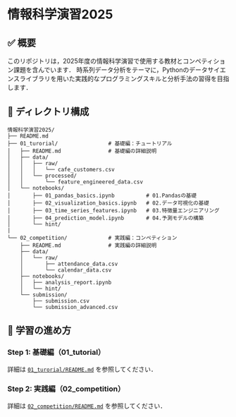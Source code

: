 # 情報科学演習2025

## ✅ 概要
このリポジトリは，2025年度の情報科学演習で使用する教材とコンペティション課題を含んでいます．
時系列データ分析をテーマに，Pythonのデータサイエンスライブラリを用いた実践的なプログラミングスキルと分析手法の習得を目指します．

## 📁 ディレクトリ構成

```
情報科学演習2025/
├── README.md
├── 01_turorial/                # 基礎編：チュートリアル
│   ├── README.md               # 基礎編の詳細説明
│   ├── data/
│   │   ├── raw/
│   │   │   └── cafe_customers.csv
│   │   └── processed/
│   │       └── feature_engineered_data.csv
│   └── notebooks/
│       ├── 01_pandas_basics.ipynb          # 01.Pandasの基礎
│       ├── 02_visualization_basics.ipynb   # 02.データ可視化の基礎
│       ├── 03_time_series_features.ipynb   # 03.特徴量エンジニアリング
│       ├── 04_prediction_model.ipynb       # 04.予測モデルの構築
│       └── hint/
|
└── 02_competition/             # 実践編：コンペティション
    ├── README.md               # 実践編の詳細説明
    ├── data/
    │   └── raw/
    │       ├── attendance_data.csv
    │       └── calendar_data.csv
    ├── notebooks/
    │   ├── analysis_report.ipynb
    │   └── hint/
    └── submission/
        ├── submission.csv
        └── submission_advanced.csv
```

## 🚀 学習の進め方

### Step 1: 基礎編（01_tutorial）
詳細は [`01_turorial/README.md`](https://github.com/muumin1107/CS-Exercise-TimeSeries/tree/main/01_tutorial) を参照してください．

### Step 2: 実践編（02_competition）
詳細は [`02_competition/README.md`](https://github.com/muumin1107/CS-Exercise-TimeSeries/tree/main/02_competition) を参照してください．
```
